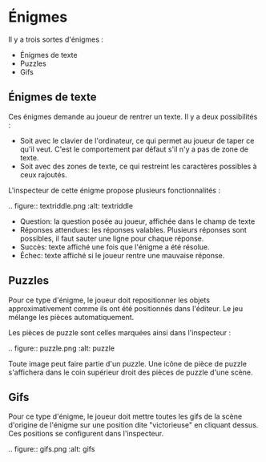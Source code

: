# Énigmes

Il y a trois sortes d'énigmes :

 - Énigmes de texte
 - Puzzles
 - Gifs


## Énigmes de texte

Ces énigmes demande au joueur de rentrer un texte.
Il y a deux possibilités :

 - Soit avec le clavier de l'ordinateur, ce qui permet au joueur de taper ce qu'il veut.
   C'est le comportement par défaut s'il n'y a pas de zone de texte.
 - Soit avec des zones de texte, ce qui restreint les caractères possibles à ceux rajoutés.


L'inspecteur de cette énigme propose plusieurs fonctionnalités :

.. figure:: textriddle.png
   :alt: textriddle

- Question: la question posée au joueur, affichée dans le champ de texte
- Réponses attendues: les réponses valables. Plusieurs réponses sont possibles, il faut sauter une ligne pour chaque réponse.
- Succès: texte affiché une fois que l'énigme a été résolue.
- Échec: texte affiché si le joueur rentre une mauvaise réponse.

## Puzzles

Pour ce type d'énigme, le joueur doit repositionner les objets approximativement comme ils ont été positionnés
dans l'éditeur.
Le jeu mélange les pièces automatiquement.

Les pièces de puzzle sont celles marquées ainsi dans l'inspecteur :

.. figure:: puzzle.png
   :alt: puzzle

Toute image peut faire partie d'un puzzle. Une icône de pièce de puzzle s'affichera dans le coin supérieur
droit des pièces de puzzle d'une scène.

## Gifs

Pour ce type d'énigme, le joueur doit mettre toutes les gifs de la scène d'origine de l'énigme
sur une position dite "victorieuse" en cliquant dessus.
Ces positions se configurent dans l'inspecteur.

.. figure:: gifs.png
   :alt: gifs
